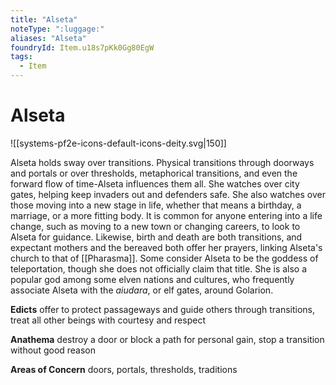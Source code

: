```yaml
---
title: "Alseta"
noteType: ":luggage:"
aliases: "Alseta"
foundryId: Item.u18s7pKk0Gg80EgW
tags:
  - Item
---
```


# Alseta
![[systems-pf2e-icons-default-icons-deity.svg|150]]

Alseta holds sway over transitions. Physical transitions through doorways and portals or over thresholds, metaphorical transitions, and even the forward flow of time-Alseta influences them all. She watches over city gates, helping keep invaders out and defenders safe. She also watches over those moving into a new stage in life, whether that means a birthday, a marriage, or a more fitting body. It is common for anyone entering into a life change, such as moving to a new town or changing careers, to look to Alseta for guidance. Likewise, birth and death are both transitions, and expectant mothers and the bereaved both offer her prayers, linking Alseta's church to that of [[Pharasma]]. Some consider Alseta to be the goddess of teleportation, though she does not officially claim that title. She is also a popular god among some elven nations and cultures, who frequently associate Alseta with the _aiudara_, or elf gates, around Golarion.

**Edicts** offer to protect passageways and guide others through transitions, treat all other beings with courtesy and respect

**Anathema** destroy a door or block a path for personal gain, stop a transition without good reason

**Areas of Concern** doors, portals, thresholds, traditions
